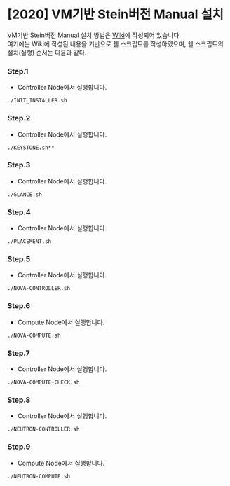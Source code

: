 # [2020] VM기반 Stein버전 Manual 설치
VM기반 Stein버전 Manual 설치 방법은 [Wiki](https://github.com/shhan0226/Project-OpenStack/wiki/%5B2020%5D-VM%EA%B8%B0%EB%B0%98-Stein%EB%B2%84%EC%A0%84-Manual-%EC%84%A4%EC%B9%98)에 작성되어 있습니다. <br>
여기에는 Wiki에 작성된 내용을 기반으로 쉘 스크립트를 작성하였으며, 쉘 스크립트의 설치(실행) 순서는 다음과 같다.

### Step.1 
- Controller Node에서 실행합니다.
```
./INIT_INSTALLER.sh
```



### Step.2
-  Controller Node에서 실행합니다.
```
./KEYSTONE.sh**
```

### Step.3
- Controller Node에서 실행합니다.
```
./GLANCE.sh
```

### Step.4
- Controller Node에서 실행합니다.
```
./PLACEMENT.sh
```

### Step.5
- Controller Node에서 실행합니다.
```
./NOVA-CONTROLLER.sh
```

### Step.6
- Compute Node에서 실행합니다.
```
./NOVA-COMPUTE.sh
```

### Step.7
- Controller Node에서 실행합니다.
```
./NOVA-COMPUTE-CHECK.sh
```

### Step.8
- Controller Node에서 실행합니다.
```
./NEUTRON-CONTROLLER.sh
```

### Step.9
- Compute Node에서 실행합니다.
```
./NEUTRON-COMPUTE.sh
```
